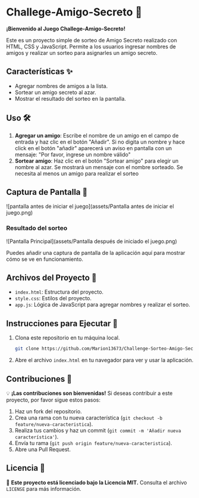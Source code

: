 # Challege-Amigo-Secreto 🎉

**¡Bienvenido al Juego Challege-Amigo-Secreto!**

Este es un proyecto simple de sorteo de Amigo Secreto realizado con HTML, CSS y JavaScript. Permite a los usuarios ingresar nombres de amigos y realizar un sorteo para asignarles un amigo secreto.

## **Características ✨**

- Agregar nombres de amigos a la lista.
- Sortear un amigo secreto al azar.
- Mostrar el resultado del sorteo en la pantalla.

## **Uso 🛠️**

1. **Agregar un amigo**: Escribe el nombre de un amigo en el campo de entrada y haz clic en el botón "Añadir".
    Si no digita un nombre y hace click en el botón "añadir" aparecerá un aviso en pantalla con un mensaje: "Por favor, ingrese un nombre válido"
2. **Sortear amigo**: Haz clic en el botón "Sortear amigo" para elegir un nombre al azar. Se mostrará un mensaje con el nombre sorteado. Se necesita al menos un amigo para realizar el sorteo

## **Captura de Pantalla 📸**

![pantalla antes de iniciar el juego](assets/Pantalla antes de iniciar el juego.png)

### Resultado del sorteo
![Pantalla Principal](assets/Pantalla después de iniciado el juego.png)




Puedes añadir una captura de pantalla de la aplicación aquí para mostrar cómo se ve en funcionamiento.

## **Archivos del Proyecto 📂**

- `index.html`: Estructura del proyecto.
- `style.css`: Estilos del proyecto.
- `app.js`: Lógica de JavaScript para agregar nombres y realizar el sorteo.

## **Instrucciones para Ejecutar 🚀**

1. Clona este repositorio en tu máquina local.
    ```bash
    git clone https://github.com/Marion13673/Challenge-Sorteo-Amigo-Secreto.git
    ```
2. Abre el archivo `index.html` en tu navegador para ver y usar la aplicación.

## **Contribuciones 🤝**

💡 **¡Las contribuciones son bienvenidas!** Si deseas contribuir a este proyecto, por favor sigue estos pasos:

1. Haz un fork del repositorio.
2. Crea una rama con tu nueva característica (`git checkout -b feature/nueva-caracteristica`).
3. Realiza tus cambios y haz un commit (`git commit -m 'Añadir nueva característica'`).
4. Envía tu rama (`git push origin feature/nueva-caracteristica`).
5. Abre una Pull Request.

## **Licencia 📜**

📄 **Este proyecto está licenciado bajo la Licencia MIT.** Consulta el archivo `LICENSE` para más información.
